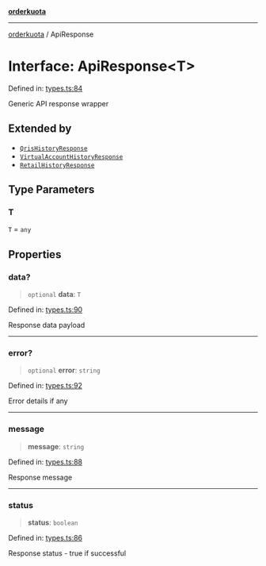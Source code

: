 [**orderkuota**](../README.md)

***

[orderkuota](../globals.md) / ApiResponse

# Interface: ApiResponse\<T\>

Defined in: [types.ts:84](https://github.com/YoruAkio/OrderKuota-Wrapper/blob/aeaaa0f60c1ecb1ed8dadc7d254c13819d45488b/src/types.ts#L84)

Generic API response wrapper

## Extended by

- [`QrisHistoryResponse`](QrisHistoryResponse.md)
- [`VirtualAccountHistoryResponse`](VirtualAccountHistoryResponse.md)
- [`RetailHistoryResponse`](RetailHistoryResponse.md)

## Type Parameters

### T

`T` = `any`

## Properties

### data?

> `optional` **data**: `T`

Defined in: [types.ts:90](https://github.com/YoruAkio/OrderKuota-Wrapper/blob/aeaaa0f60c1ecb1ed8dadc7d254c13819d45488b/src/types.ts#L90)

Response data payload

***

### error?

> `optional` **error**: `string`

Defined in: [types.ts:92](https://github.com/YoruAkio/OrderKuota-Wrapper/blob/aeaaa0f60c1ecb1ed8dadc7d254c13819d45488b/src/types.ts#L92)

Error details if any

***

### message

> **message**: `string`

Defined in: [types.ts:88](https://github.com/YoruAkio/OrderKuota-Wrapper/blob/aeaaa0f60c1ecb1ed8dadc7d254c13819d45488b/src/types.ts#L88)

Response message

***

### status

> **status**: `boolean`

Defined in: [types.ts:86](https://github.com/YoruAkio/OrderKuota-Wrapper/blob/aeaaa0f60c1ecb1ed8dadc7d254c13819d45488b/src/types.ts#L86)

Response status - true if successful
